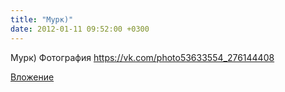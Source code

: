 ```yaml
---
title: "Мурк)"
date: 2012-01-11 09:52:00 +0300
---
```


Мурк)
Фотография
https://vk.com/photo53633554_276144408

[Вложение](https://vk.com/photo53633554_276144408)
